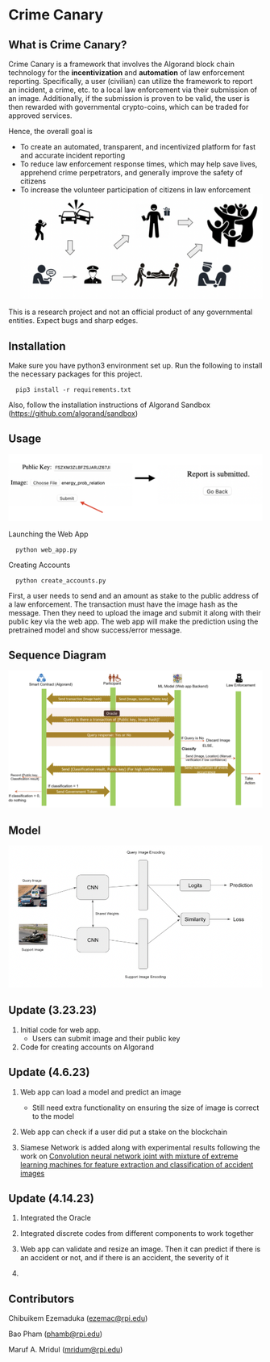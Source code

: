 # Crime Canary

What is Crime Canary?
---------------------

Crime Canary is a framework that involves the Algorand block chain technology for the **incentivization** and **automation** of law enforcement reporting. Specifically, a user (civilian) can utilize the framework to report an incident, a crime, etc. to a local law enforcement via their submission of an image. Additionally, if the submission is proven to be valid, the user is then rewarded with governmental crypto-coins, which can be traded for approved services. 

Hence, the overall goal is
- To create an automated, transparent, and incentivized platform for fast and accurate incident reporting
- To reduce law enforcement response times, which may help save lives, apprehend crime perpetrators, and generally improve the safety of citizens
- To increase the volunteer participation of citizens in law enforcement
![alt text](https://github.com/AI-and-Blockchain/S23_Crime_Canary/blob/main/images/story.png)


This is a research project and not an official product of any governmental entities. Expect bugs and sharp edges.

## Installation

Make sure you have python3 environment set up. Run the following to install the necessary packages for this project.

```
  pip3 install -r requirements.txt
```
Also, follow the installation instructions of Algorand Sandbox (https://github.com/algorand/sandbox)

## Usage
![alt text](https://github.com/AI-and-Blockchain/S23_Crime_Canary/blob/main/images/flow_chart.png)

Launching the Web App
```
  python web_app.py
```
Creating Accounts
```
  python create_accounts.py
```

First, a user needs to send and an amount as stake to the public address of a law enforcement. The transaction must have the image hash as the message. 
Then they need to upload the image and submit it along with their public key via the web app. The web app will make the prediction using the pretrained model and show success/error message.

## Sequence Diagram
![alt text](https://github.com/AI-and-Blockchain/S23_Crime_Canary/blob/main/images/components.png)

## Model
![alt text](https://github.com/AI-and-Blockchain/S23_Crime_Canary/blob/main/images/Siamese_Model_diagram.png)

## Update (3.23.23)
1. Initial code for web app.
    - Users can submit image and their public key
2. Code for creating accounts on Algorand

## Update (4.6.23)
1. Web app can load a model and predict an image
    - Still need extra functionality on ensuring the size of image is correct to the model

2. Web app can check if a user did put a stake on the blockchain

3. Siamese Network is added along with experimental results following the work on [Convolution neural network joint with mixture of extreme learning machines for feature extraction and classification of accident images](https://link.springer.com/article/10.1007/s11554-019-00852-3)

## Update (4.14.23)
1. Integrated the Oracle

2. Integrated discrete codes from different components to work together

3. Web app can validate and resize an image. Then it can predict if there is an accident or not, and if there is an accident, the severity of it

4. 

## Contributors
Chibuikem Ezemaduka (ezemac@rpi.edu)

Bao Pham (phamb@rpi.edu)

Maruf A. Mridul (mridum@rpi.edu)
